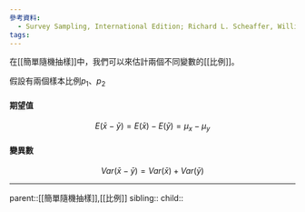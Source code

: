 ```yaml
---
參考資料:
  - Survey Sampling, International Edition; Richard L. Scheaffer, William Mendenhall. III
tags:
---
```

在[[簡單隨機抽樣]]中，我們可以來估計兩個不同變數的[[比例]]。

假設有兩個樣本比例$p_1$、$p_2$
#### 期望值
$$
E(\bar{x}-\bar{y})=E(\bar{x})-E(\bar{y})=\mu_x-\mu_y
$$
#### 變異數
$$
Var(\bar{x}-\bar{y})=Var(\bar{x})+Var(\bar{y})
$$
- - -
parent::[[簡單隨機抽樣]],[[比例]]
sibling::
child::